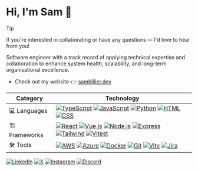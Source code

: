 # Hi, I'm Sam :wave:

> [!TIP] 
> If you're interested in collaborating or have any questions — I'd love to hear from you!

Software engineer with a track record of applying technical expertise and collaboration to enhance system health, scalability, and long-term organisational excellence.

- Check out my website 👉 [samhillier.dev](https://samhillier.dev/)

| Category | Technology |
|---|---|
| 💻 Languages | [![TypeScript](https://img.shields.io/badge/TypeScript-3178C6?logo=typescript&logoColor=fff)](#) [![JavaScript](https://img.shields.io/badge/JavaScript-F7DF1E?logo=javascript&logoColor=000)](#) [![Python](https://img.shields.io/badge/Python-3776AB?logo=python&logoColor=fff)](#) [![HTML](https://img.shields.io/badge/HTML-%23E34F26.svg?logo=html5&logoColor=white)](#) [![CSS](https://img.shields.io/badge/CSS-1572B6?logo=css3&logoColor=fff)](#) |
| 🏗️ Frameworks | [![React](https://img.shields.io/badge/React-%2320232a.svg?logo=react&logoColor=%2361DAFB)](#) [![Vue.js](https://img.shields.io/badge/Vue.js-42b883?logo=vuedotjs&logoColor=fff)](#) [![Node.js](https://img.shields.io/badge/Node.js-6DA55F?logo=node.js&logoColor=white)](#) [![Express](https://img.shields.io/badge/Express-%23404d59.svg?logo=express&logoColor=%2361DAFB)](#) [![Tailwind](https://img.shields.io/badge/Tailwind-%2338B2AC.svg?logo=tailwind-css&logoColor=white)](#) [![Vitest](https://img.shields.io/badge/Vitest-6E9F18?logo=vitest&logoColor=fff)](#) |
| 🛠️ Tools | [![AWS](https://img.shields.io/badge/AWS-%23232F3E.svg?logo=amazon-web-services&logoColor=white)](#) [![Azure](https://custom-icon-badges.demolab.com/badge/Azure-0089D6?logo=msazure&logoColor=white)](#) [![Docker](https://img.shields.io/badge/Docker-2496ED?logo=docker&logoColor=fff)](#) [![Git](https://img.shields.io/badge/Git-F05032?logo=git&logoColor=fff)](#) [![Vite](https://img.shields.io/badge/Vite-646CFF?logo=vite&logoColor=fff)](#) [![Jira](https://img.shields.io/badge/Jira-0052CC?&logo=jira&logoColor=white)](#) |

[![LinkedIn](https://custom-icon-badges.demolab.com/badge/LinkedIn-0A66C2?logo=linkedin-white&logoColor=fff)](https://linkedin.com/in/samhillier/)
[![X](https://img.shields.io/badge/@Zyphaex-%23000000.svg?logo=X&logoColor=white)](https://x.com/Zyphaex/)
[![Instagram](https://img.shields.io/badge/Instagram-%23E4405F.svg?logo=Instagram&logoColor=white)](https://instagram.com/Zyphaex/)
[![Discord](https://img.shields.io/badge/Discord-%235865F2.svg?&logo=discord&logoColor=white)](https://discord.com/invite/XfZHVfPr9C)
